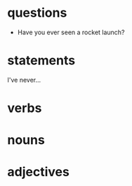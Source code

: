 # questions
- Have you ever seen a rocket launch?
# statements
I've never...
# verbs

# nouns

# adjectives